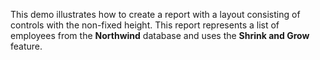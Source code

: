 This demo illustrates how to create a report with a layout consisting of controls with the non-fixed height. This report represents a list of employees from the **Northwind** database and uses the **Shrink and Grow** feature.